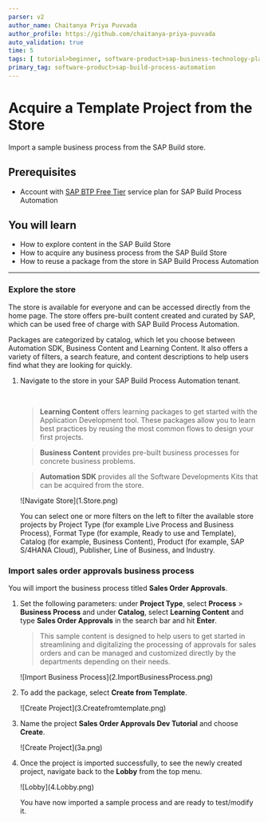 ```yaml
---
parser: v2
author_name: Chaitanya Priya Puvvada
author_profile: https://github.com/chaitanya-priya-puvvada
auto_validation: true
time: 5
tags: [ tutorial>beginner, software-product>sap-business-technology-platform, tutorial>free-tier]
primary_tag: software-product>sap-build-process-automation
---
```


# Acquire a Template Project from the Store
<!-- description --> Import a sample business process from the SAP Build store.

## Prerequisites
- Account with [SAP BTP Free Tier](spa-subscribe-booster) service plan for SAP Build Process Automation

## You will learn
  - How to explore content in the SAP Build Store
  - How to acquire any business process from the SAP Build Store
  - How to reuse a package from the store in SAP Build Process Automation

---

### Explore the store

The store is available for everyone and can be accessed directly from the home page. The store offers pre-built content created and curated by SAP, which can be used free of charge with SAP Build Process Automation.

Packages are categorized by catalog, which let you choose between Automation SDK, Business Content and Learning Content. It also offers a variety of filters, a search feature, and content descriptions to help users find what they are looking for quickly.

1. Navigate to the store in your SAP Build Process Automation tenant.
   
    &nbsp;

    > **Learning Content** offers learning packages to get started with the Application Development tool. These packages allow you to learn best practices by reusing the most common flows to design your first projects.

    > **Business Content** provides pre-built business processes for concrete business problems.

    > **Automation SDK** provides all the Software Developments Kits that can be acquired from the store.

    <!-- border -->![Navigate Store](1.Store.png)

    You can select one or more filters on the left to filter the available store projects by Project Type (for example Live Process and Business Process), Format Type (for example, Ready to use and Template), Catalog (for example, Business Content), Product (for example, SAP S/4HANA Cloud), Publisher, Line of Business, and Industry.


### Import sales order approvals business process

You will import the business process titled **Sales Order Approvals**.

1. Set the following parameters: under **Project Type**, select **Process** > **Business Process** and under **Catalog**, select **Learning Content** and type **Sales Order Approvals**  in the search bar and hit **Enter**.

    > This sample content is designed to help users to get started in streamlining and digitalizing the processing of approvals for sales orders and can be managed and customized directly by the departments depending on their needs.

    <!-- border -->![Import Business Process](2.ImportBusinessProcess.png)

2. To add the package,  select **Create from Template**.

    <!-- border -->![Create Project](3.Createfromtemplate.png)
   
3. Name the project **Sales Order Approvals Dev Tutorial** and choose **Create**.

    <!-- border -->![Create Project](3a.png)

4. Once the project is imported successfully, to see the newly created project, navigate back to the **Lobby** from the top menu.

    <!-- border -->![Lobby](4.Lobby.png)

    You have now imported a sample process and are ready to test/modify it.
